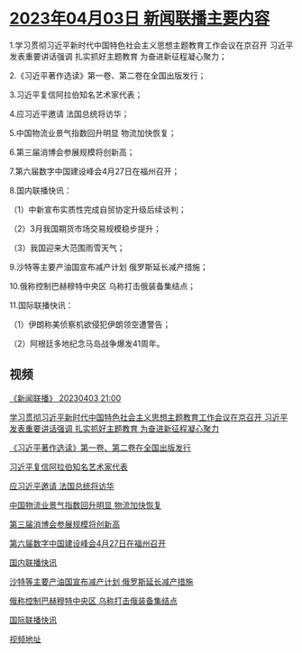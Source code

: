 # [2023年04月03日 新闻联播主要内容](https://tv.cctv.com/lm/xwlb/day/20230403.shtml)

1.学习贯彻习近平新时代中国特色社会主义思想主题教育工作会议在京召开 习近平发表重要讲话强调 扎实抓好主题教育 为奋进新征程凝心聚力；

2.《习近平著作选读》第一卷、第二卷在全国出版发行；

3.习近平复信阿拉伯知名艺术家代表；

4.应习近平邀请 法国总统将访华；

5.中国物流业景气指数回升明显 物流加快恢复；

6.第三届消博会参展规模将创新高；

7.第六届数字中国建设峰会4月27日在福州召开；

8.国内联播快讯：

（1）中新宣布实质性完成自贸协定升级后续谈判；

（2）3月我国期货市场交易规模稳步提升；

（3）我国迎来大范围雨雪天气；

9.沙特等主要产油国宣布减产计划 俄罗斯延长减产措施；

10.俄称控制巴赫穆特中央区 乌称打击俄装备集结点；

11.国际联播快讯：

（1）伊朗称美侦察机欲侵犯伊朗领空遭警告；

（2）阿根廷多地纪念马岛战争爆发41周年。

## 视频

[《新闻联播》 20230403 21:00](https://tv.cctv.com/2023/04/03/VIDEvgeqBWNjCI5jn8Qvcqbf230403.shtml)

[学习贯彻习近平新时代中国特色社会主义思想主题教育工作会议在京召开 习近平发表重要讲话强调 扎实抓好主题教育 为奋进新征程凝心聚力](https://tv.cctv.com/2023/04/03/VIDEZhmwS9m4F9H7ykp06Wvp230403.shtml)

[《习近平著作选读》第一卷、第二卷在全国出版发行](https://tv.cctv.com/2023/04/03/VIDErSj5XJzZTfHZQ0ZSRHnz230403.shtml)

[习近平复信阿拉伯知名艺术家代表](https://tv.cctv.com/2023/04/03/VIDEQlZObdQ3EO7ZNv4aaSxb230403.shtml)

[应习近平邀请 法国总统将访华](https://tv.cctv.com/2023/04/03/VIDEPbylTBkaA44UGqoJea69230403.shtml)

[中国物流业景气指数回升明显 物流加快恢复](https://tv.cctv.com/2023/04/03/VIDESswfaz95hX0wXzxgmfm3230403.shtml)

[第三届消博会参展规模将创新高](https://tv.cctv.com/2023/04/03/VIDEBda1znFeZnzOBfuDlYJ3230403.shtml)

[第六届数字中国建设峰会4月27日在福州召开](https://tv.cctv.com/2023/04/03/VIDECuYrtQn8dFGsi4jV7bJH230403.shtml)

[国内联播快讯](https://tv.cctv.com/2023/04/03/VIDESxn6H4dibPNT7DzJnloQ230403.shtml)

[沙特等主要产油国宣布减产计划 俄罗斯延长减产措施](https://tv.cctv.com/2023/04/03/VIDEGb7zvA2f3DRfMnV93ATr230403.shtml)

[俄称控制巴赫穆特中央区 乌称打击俄装备集结点](https://tv.cctv.com/2023/04/03/VIDExpAwdg8mmakmWzih2FaM230403.shtml)

[国际联播快讯](https://tv.cctv.com/2023/04/03/VIDES4x3OfC9jpUmj4zQybLi230403.shtml)

[视频地址](https://tv.cctv.com/lm/xwlb/day/20230403.shtml) 


